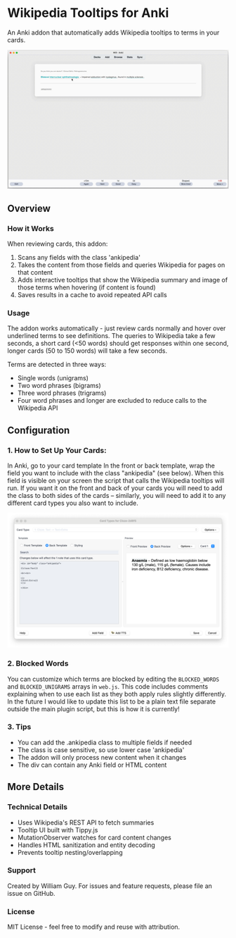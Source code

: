 # Wikipedia Tooltips for Anki
An Anki addon that automatically adds Wikipedia tooltips to terms in your cards.

![alt text](https://github.com/ctrlaltwill/Ankipedia/blob/main/Images/Ankipedia_Demo.gif "Ankipedia Demo Image")

## Overview 

### How it Works
When reviewing cards, this addon:
1. Scans any fields with the class 'ankipedia' 
3. Takes the content from those fields and queries Wikipedia for pages on that content
4. Adds interactive tooltips that show the Wikipedia summary and image of those terms when hovering (if content is found)
5. Saves results in a cache to avoid repeated API calls

### Usage
The addon works automatically - just review cards normally and hover over underlined terms to see definitions. The queries to Wikipedia take a few seconds, a short card (<50 words) should get responses within one second, longer cards (50 to 150 words) will take a few seconds.

Terms are detected in three ways:
- Single words (unigrams)
- Two word phrases (bigrams) 
- Three word phrases (trigrams)
- Four word phrases and longer are excluded to reduce calls to the Wikipedia API

## Configuration

### 1. How to Set Up Your Cards:
In Anki, go to your card template
In the front or back template, wrap the field you want to include with the class "ankipedia" (see below). When this field is visible on your screen the script that calls the Wikipedia tooltips will run. If you want it on the front and back of your cards you will need to add the class to both sides of the cards – similarly, you will need to add it to any different card types you also want to include.

![alt text](https://github.com/ctrlaltwill/Ankipedia/blob/main/Images/Installation.png "Ankipedia Demo Image")

### 2. Blocked Words
You can customize which terms are blocked by editing the `BLOCKED_WORDS` and `BLOCKED_UNIGRAMS` arrays in `web.js`. This code includes comments explaining when to use each list as they both apply rules slightly differently. In the future I would like to update this list to be a plain text file separate outside the main plugin script, but this is how it is currently!

### 3. Tips
- You can add the .ankipedia class to multiple fields if needed
- The class is case sensitive, so use lower case 'ankipedia'
- The addon will only process new content when it changes
- The div can contain any Anki field or HTML content

## More Details 

### Technical Details
- Uses Wikipedia's REST API to fetch summaries 
- Tooltip UI built with Tippy.js
- MutationObserver watches for card content changes
- Handles HTML sanitization and entity decoding
- Prevents tooltip nesting/overlapping

### Support
Created by William Guy. For issues and feature requests, please file an issue on GitHub.

### License 
MIT License - feel free to modify and reuse with attribution.
